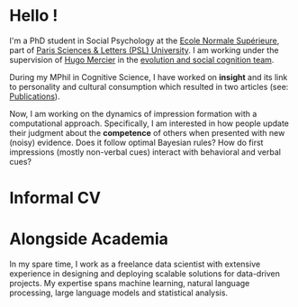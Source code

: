 # Hello ! 

I'm a PhD student in Social Psychology at the [Ecole Normale Supérieure](https://en.wikipedia.org/wiki/%C3%89cole_normale_sup%C3%A9rieure_(Paris)), part of [Paris Sciences & Letters (PSL) University](https://psl.eu/en/university/psl-international-rankings). I am working under the supervision of [Hugo Mercier](https://sites.google.com/site/hugomercier/) in the [evolution and social cognition team](https://esc.dec.ens.fr/fr).

  
During my MPhil in Cognitive Science, I have worked on **insight** and its link to personality and cultural consumption which resulted in two articles (see: [Publications](/personal-site/publications)). 

  
Now, I am working on the dynamics of impression formation with a computational approach. Specifically, I am interested in how people update their judgment about the **competence** of others when presented with new (noisy) evidence. Does it follow optimal Bayesian rules? How do first impressions (mostly non-verbal cues) interact with behavioral and verbal cues?

# Informal CV

# Alongside Academia

In my spare time, I work as a freelance data scientist with extensive experience in designing and deploying scalable solutions for data-driven projects. My expertise spans machine learning, natural language processing, large language models and statistical analysis.
